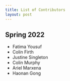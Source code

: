 ```yaml
---
title: List of Contributors
layout: post
---
```

<link rel="stylesheet" href="main.css">

## Spring 2022

- Fatima Yousuf
- Colin Firth
- Justine Singleton
- Colin Murphy
- Ariel Marxena
- Haonan Gong
